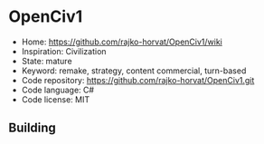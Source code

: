 # OpenCiv1

- Home: https://github.com/rajko-horvat/OpenCiv1/wiki
- Inspiration: Civilization
- State: mature
- Keyword: remake, strategy, content commercial, turn-based
- Code repository: https://github.com/rajko-horvat/OpenCiv1.git
- Code language: C#
- Code license: MIT

## Building
